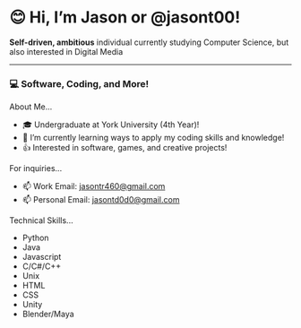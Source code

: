 # 😊 Hi, I’m **Jason** or **@jasont00**!
**Self-driven, ambitious** individual currently studying Computer Science, but also interested in Digital Media
***

### 💻 Software, Coding, and More!

About Me...
- 🎓 Undergraduate at York University (4th Year)!
- 🌱 I’m currently learning ways to apply my coding skills and knowledge!
- 👍 Interested in software, games, and creative projects!

For inquiries...
- 📫 Work Email: <jasontr460@gmail.com>
- 📫 Personal Email: <jasontd0d0@gmail.com>

Technical Skills...
- Python
- Java
- Javascript
- C/C#/C++
- Unix
- HTML
- CSS
- Unity
- Blender/Maya

<!---
jasont00/jasont00 is a ✨ special ✨ repository because its `README.md` (this file) appears on your GitHub profile.
You can click the Preview link to take a look at your changes.
--->
